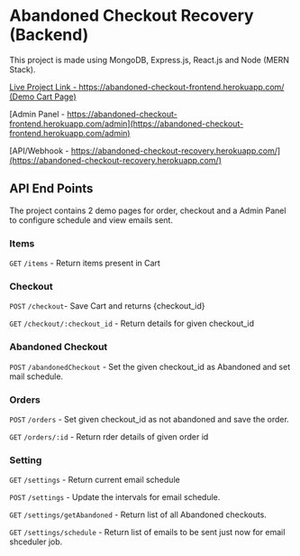 # Abandoned Checkout Recovery (Backend)

This project is made using MongoDB, Express.js, React.js and Node (MERN Stack). 

[Live Project Link - https://abandoned-checkout-frontend.herokuapp.com/ (Demo Cart Page)](https://abandoned-checkout-frontend.herokuapp.com)

[Admin Panel - https://abandoned-checkout-frontend.herokuapp.com/admin](https://abandoned-checkout-frontend.herokuapp.com/admin)

[API/Webhook - https://abandoned-checkout-recovery.herokuapp.com/](https://abandoned-checkout-recovery.herokuapp.com/)

## API End Points

The project contains 2 demo pages for order, checkout and a Admin Panel to configure schedule and view emails sent.

### Items

`GET` `/items` -  Return items present in Cart

### Checkout

`POST` `/checkout`- Save Cart and returns {checkout_id}

`GET` `/checkout/:checkout_id` - Return details for given checkout_id

### Abandoned Checkout

`POST` `/abandonedCheckout`  -  Set the given checkout_id as Abandoned and set mail schedule.

### Orders

`POST` `/orders`  -  Set given checkout_id as not abandoned and save the order.

`GET` `/orders/:id` -  Return rder details of given order id

### Setting

`GET` `/settings`  -  Return current email schedule

`POST` `/settings`  -  Update the intervals for email schedule.

`GET` `/settings/getAbandoned`  -  Return list of all Abandoned checkouts.

`GET` `/settings/schedule`  -  Return list of emails to be sent just now for email shceduler job. 
